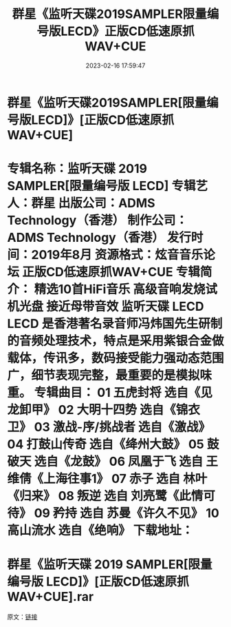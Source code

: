 ﻿---
title: 群星《监听天碟2019SAMPLER限量编号版LECD》正版CD低速原抓WAV+CUE
date: 2023-02-16 17:59:47
categories: WAV车载音乐、镜像
tags: 华语中文
---
# 群星《监听天碟2019SAMPLER[限量编号版LECD]》[正版CD低速原抓WAV+CUE]

专辑名称：监听天碟 2019 SAMPLER[限量编号版 LECD]
专辑艺人：群星
出版公司：ADMS Technology（香港）
制作公司：ADMS Technology（香港）
发行时间：2019年8月
资源格式：炫音音乐论坛 正版CD低速原抓WAV+CUE
专辑简介：
精选10首HiFi音乐 高级音响发烧试机光盘 接近母带音效 监听天碟 LECD
LECD
是香港著名录音师冯炜国先生研制的音频处理技术，特点是采用紫银合金做载体，传讯多，数码接受能力强动态范围广，细节表现完整，最重要的是模拟味重。
专辑曲目：
01 五虎封将 选自《见龙卸甲》
02 大明十四势 选自《锦衣卫》
03 激战-序/挑战者 选自《激战》
04 打鼓山传奇 选自《绛州大鼓》
05 鼓破天 选自《龙鼓》
06 凤凰于飞 选自 王维倩《上海往事1》
07 赤子 选自 林叶《归来》
08 叛逆 选自 刘亮鹭《此情可待》
09 矜持 选自 苏曼《许久不见》
10 高山流水 选自《绝响》
下载地址：
==============================
群星《监听天碟 2019 SAMPLER[限量编号版
LECD]》[正版CD低速原抓WAV+CUE].rar
==============================
原文：[链接](https://blog.sina.com.cn/s/blog_1647c7e76010310tb.html)